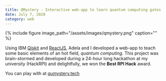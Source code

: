```yaml
---
title: QMystery - Interactive web-app to learn quantum computing gates
date: July 7, 2020
category: web
---
```


{% include figure image_path="/assets/images/qmystery.png" caption="" %}

Using IBM [Qiskit](https://qiskit.org/) and [ReactJS](https://reactjs.org/), Adela and I developed a web-app to teach some basic elements of an hot field, <i>quantum computing</i>. This project was brain-stormed and developed during a 24-hour long hackathon at my university (HackRPI) and delightfully, we won the <b>Best RPI Hack</b> award.

You can play with at [qumystery.tech](https://qumystery.tech/)